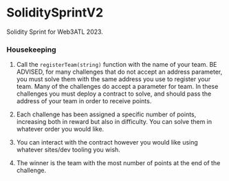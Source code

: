 # SoliditySprintV2
Solidity Sprint for Web3ATL 2023.

### Housekeeping

1. Call the `registerTeam(string)` function with the name of your team. BE ADVISED, for many challenges that do not accept an address parameter, you must solve them with the same address you use to register your team. Many of the challenges do accept a parameter for team. In these challenges you must deploy a contract to solve, and should pass the address of your team in order to receive points.

2. Each challenge has been assigned a specific number of points, increasing both in reward but also in difficulty. You can solve them in whatever order you would like.

3. You can interact with the contract however you would like using whatever sites/dev tooling you wish.

4. The winner is the team with the most number of points at the end of the challenge.
